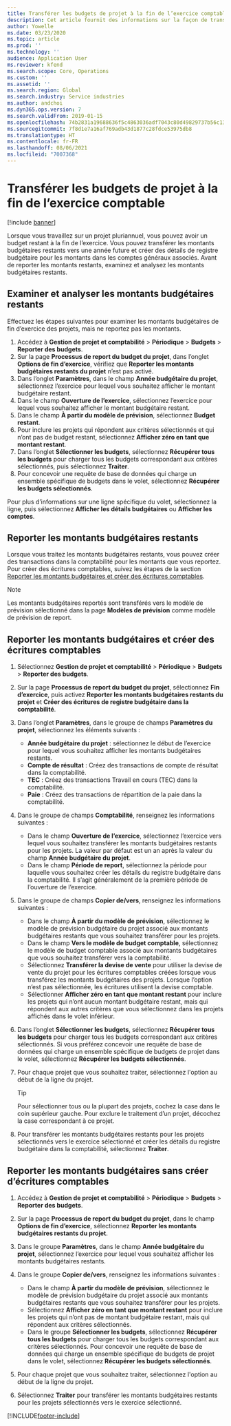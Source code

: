 ```yaml
---
title: Transférer les budgets de projet à la fin de l’exercice comptable
description: Cet article fournit des informations sur la façon de transférer les montants budgétaires restants vers les années futures et de créer les détails du registre budgétaire.
author: Yowelle
ms.date: 03/23/2020
ms.topic: article
ms.prod: ''
ms.technology: ''
audience: Application User
ms.reviewer: kfend
ms.search.scope: Core, Operations
ms.custom: ''
ms.assetid: ''
ms.search.region: Global
ms.search.industry: Service industries
ms.author: andchoi
ms.dyn365.ops.version: 7
ms.search.validFrom: 2019-01-15
ms.openlocfilehash: 74b2831a19688636f5c4863036adf7043c80d49829737b56c131abb6998d6cb3
ms.sourcegitcommit: 7f8d1e7a16af769adb43d1877c28fdce53975db8
ms.translationtype: HT
ms.contentlocale: fr-FR
ms.lasthandoff: 08/06/2021
ms.locfileid: "7007368"
---
```

# <a name="transfer-project-budgets-at-fiscal-year-end"></a>Transférer les budgets de projet à la fin de l’exercice comptable

[!include [banner](../includes/banner.md)]

Lorsque vous travaillez sur un projet pluriannuel, vous pouvez avoir un budget restant à la fin de l’exercice. Vous pouvez transférer les montants budgétaires restants vers une année future et créer des détails de registre budgétaire pour les montants dans les comptes généraux associés. Avant de reporter les montants restants, examinez et analysez les montants budgétaires restants.

## <a name="review-and-analyze-remaining-budget-amounts"></a>Examiner et analyser les montants budgétaires restants

Effectuez les étapes suivantes pour examiner les montants budgétaires de fin d’exercice des projets, mais ne reportez pas les montants.

1. Accédez à **Gestion de projet et comptabilité** > **Périodique** > **Budgets** > **Reporter des budgets**. 
2. Sur la page **Processus de report du budget du projet**, dans l’onglet **Options de fin d’exercice**, vérifiez que **Reporter les montants budgétaires restants du projet** n’est pas activé.
3. Dans l’onglet **Paramètres**, dans le champ **Année budgétaire du projet**, sélectionnez l’exercice pour lequel vous souhaitez afficher le montant budgétaire restant. 
4. Dans le champ **Ouverture de l’exercice**, sélectionnez l’exercice pour lequel vous souhaitez afficher le montant budgétaire restant. 
5. Dans le champ **À partir du modèle de prévision**, sélectionnez **Budget restant**. 
6. Pour inclure les projets qui répondent aux critères sélectionnés et qui n’ont pas de budget restant, sélectionnez **Afficher zéro en tant que montant restant**.  
7. Dans l’onglet **Sélectionner les budgets**, sélectionnez **Récupérer tous les budgets** pour charger tous les budgets correspondant aux critères sélectionnés, puis sélectionnez **Traiter**. 
8. Pour concevoir une requête de base de données qui charge un ensemble spécifique de budgets dans le volet, sélectionnez **Récupérer les budgets sélectionnés**.

Pour plus d’informations sur une ligne spécifique du volet, sélectionnez la ligne, puis sélectionnez **Afficher les détails budgétaires** ou **Afficher les comptes**.

## <a name="carry-forward-remaining-budget-amounts"></a>Reporter les montants budgétaires restants 

Lorsque vous traitez les montants budgétaires restants, vous pouvez créer des transactions dans la comptabilité pour les montants que vous reportez. Pour créer des écritures comptables, suivez les étapes de la section [Reporter les montants budgétaires et créer des écritures comptables](#carry-forward). 

> [!NOTE]
> Les montants budgétaires reportés sont transférés vers le modèle de prévision sélectionné dans la page **Modèles de prévision** comme modèle de prévision de report.  

## <a name="carry-forward-budget-amounts-and-create-general-ledger-transactions"></a><a name="carry-forward"></a>Reporter les montants budgétaires et créer des écritures comptables

1.  Sélectionnez **Gestion de projet et comptabilité** > **Périodique** > **Budgets** > **Reporter des budgets**. 
2. Sur la page **Processus de report du budget du projet**, sélectionnez **Fin d’exercice**, puis activez **Reporter les montants budgétaires restants du projet** et **Créer des écritures de registre budgétaire dans la comptabilité**. 
3. Dans l’onglet **Paramètres**, dans le groupe de champs **Paramètres du projet**, sélectionnez les éléments suivants :

   - **Année budgétaire du projet** : sélectionnez le début de l’exercice pour lequel vous souhaitez afficher les montants budgétaires restants. 
   - **Compte de résultat** : Créez des transactions de compte de résultat dans la comptabilité. 
   -  **TEC** : Créez des transactions Travail en cours (TEC) dans la comptabilité.
   -  **Paie** : Créez des transactions de répartition de la paie dans la comptabilité. 

5. Dans le groupe de champs **Comptabilité**, renseignez les informations suivantes : 

   - Dans le champ **Ouverture de l’exercice**, sélectionnez l’exercice vers lequel vous souhaitez transférer les montants budgétaires restants pour les projets. La valeur par défaut est un an après la valeur du champ **Année budgétaire du projet**.
   -  Dans le champ **Période de report**, sélectionnez la période pour laquelle vous souhaitez créer les détails du registre budgétaire dans la comptabilité. Il s’agit généralement de la première période de l’ouverture de l’exercice.

6. Dans le groupe de champs **Copier de/vers**, renseignez les informations suivantes :

   - Dans le champ **À partir du modèle de prévision**, sélectionnez le modèle de prévision budgétaire du projet associé aux montants budgétaires restants que vous souhaitez transférer pour les projets. 
   - Dans le champ **Vers le modèle de budget comptable**, sélectionnez le modèle de budget comptable associé aux montants budgétaires que vous souhaitez transférer vers la comptabilité. 
   -  Sélectionnez **Transférer la devise de vente** pour utiliser la devise de vente du projet pour les écritures comptables créées lorsque vous transférez les montants budgétaires des projets. Lorsque l’option n’est pas sélectionnée, les écritures utilisent la devise comptable. 
   -  Sélectionner **Afficher zéro en tant que montant restant** pour inclure les projets qui n’ont aucun montant budgétaire restant, mais qui répondent aux autres critères que vous sélectionnez dans les projets affichés dans le volet inférieur.

7. Dans l’onglet **Sélectionner les budgets**, sélectionnez **Récupérer tous les budgets** pour charger tous les budgets correspondant aux critères sélectionnés. Si vous préférez concevoir une requête de base de données qui charge un ensemble spécifique de budgets de projet dans le volet, sélectionnez **Récupérer les budgets sélectionnés**.
8. Pour chaque projet que vous souhaitez traiter, sélectionnez l'option au début de la ligne du projet.

    > [!TIP]
    > Pour sélectionner tous ou la plupart des projets, cochez la case dans le coin supérieur gauche. Pour exclure le traitement d’un projet, décochez la case correspondant à ce projet.

9. Pour transférer les montants budgétaires restants pour les projets sélectionnés vers le exercice sélectionné et créer les détails du registre budgétaire dans la comptabilité, sélectionnez **Traiter**.

## <a name="carry-forward-budget-amounts-without-creating-general-ledger-transactions"></a>Reporter les montants budgétaires sans créer d’écritures comptables

1. Accédez à **Gestion de projet et comptabilité** > **Périodique** > **Budgets** > **Reporter des budgets**.
2. Sur la page **Processus de report du budget du projet**, dans le champ **Options de fin d’exercice**, sélectionnez **Reporter les montants budgétaires restants du projet**.
3. Dans le groupe **Paramètres**, dans le champ **Année budgétaire du projet**, sélectionnez l’exercice pour lequel vous souhaitez afficher les montants budgétaires restants.
4. Dans le groupe **Copier de/vers**, renseignez les informations suivantes :

   - Dans le champ **À partir du modèle de prévision**, sélectionnez le modèle de prévision budgétaire du projet associé aux montants budgétaires restants que vous souhaitez transférer pour les projets. 
   - Sélectionnez **Afficher zéro en tant que montant restant** pour inclure les projets qui n’ont pas de montant budgétaire restant, mais qui répondent aux critères sélectionnés.
   - Dans le groupe **Sélectionner les budgets**, sélectionnez **Récupérer tous les budgets** pour charger tous les budgets correspondant aux critères sélectionnés. Pour concevoir une requête de base de données qui charge un ensemble spécifique de budgets de projet dans le volet, sélectionnez **Récupérer les budgets sélectionnés**.

5. Pour chaque projet que vous souhaitez traiter, sélectionnez l'option au début de la ligne du projet. 
6. Sélectionnez **Traiter** pour transférer les montants budgétaires restants pour les projets sélectionnés vers le exercice sélectionné.



[!INCLUDE[footer-include](../includes/footer-banner.md)]